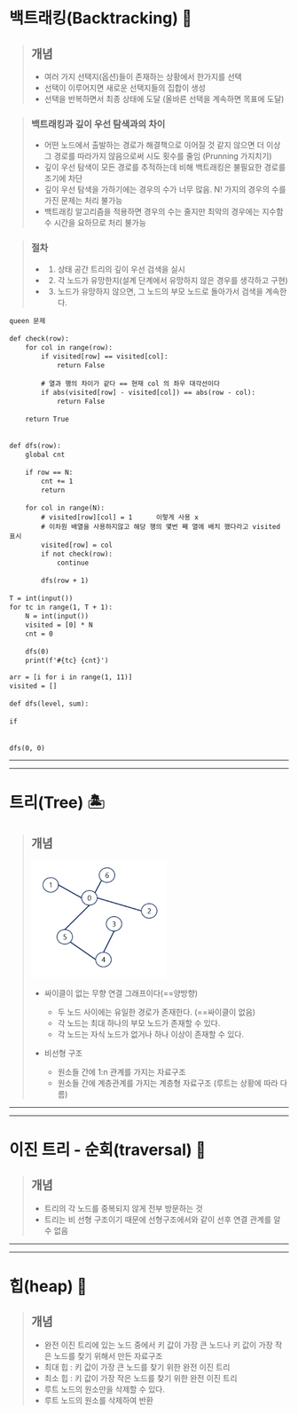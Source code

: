 # 백트래킹(Backtracking) 🌠

> ## 개념
> - 여러 가지 선택지(옵션)들이 존재하는 상황에서 한가지를 선택
> - 선택이 이루어지면 새로운 선택지들의 집합이 생성
> - 선택을 반복하면서 최종 상태에 도달 (올바른 선택을 계속하면 목표에 도달)

> ### 백트래킹과 깊이 우선 탐색과의 차이
> - 어떤 노드에서 출발하는 경로가 해결책으로 이어질 것 같지 않으면 더 이상 그 경로를 따라가지 않음으로써 시도 횟수를 줄임 (Prunning 가지치기)
> - 깊이 우선 탐색이 모든 경로를 추적하는데 비해 백트래킹은 불필요한 경로를 조기에 차단
> - 깊이 우선 탐색을 가하기에는 경우의 수가 너무 많음. N! 가지의 경우의 수를 가진 문제는 처리 불가능
> - 백트래킹 알고리즘을 적용하면 경우의 수는 줄지만 최악의 경우에는 지수함수 시간을 요하므로 처리 불가능

> ### 절차
> - 1. 상태 공간 트리의 깊이 우선 검색을 실시
> - 2. 각 노드가 유망한지(설계 단계에서 유망하지 않은 경우를 생각하고 구현)
> - 3. 노드가 유망하지 않으면, 그 노드의 부모 노드로 돌아가서 검색을 계속한다.

```
queen 문제 

def check(row):
    for col in range(row):
        if visited[row] == visited[col]:
            return False

        # 열과 행의 차이가 같다 == 현재 col 의 좌우 대각선이다
        if abs(visited[row] - visited[col]) == abs(row - col):
            return False

    return True


def dfs(row):
    global cnt

    if row == N:
        cnt += 1
        return

    for col in range(N):
        # visited[row][col] = 1      이렇게 사용 x
        # 이차원 배열을 사용하지않고 해당 행의 몇번 째 열에 배치 했다라고 visited 표시        
        visited[row] = col
        if not check(row):
            continue

        dfs(row + 1)

T = int(input())
for tc in range(1, T + 1):
    N = int(input())
    visited = [0] * N
    cnt = 0

    dfs(0)
    print(f'#{tc} {cnt}')
```


```
arr = [i for i in range(1, 11)]
visited = []

def dfs(level, sum):

if 


dfs(0, 0)

```
---
---

# 트리(Tree) 🏝

> ## 개념
> 
> ![img.png](img.png)
> - 싸이클이 없는 무향 연결 그래프이다(==양방향)
>   - 두 노드 사이에는 유일한 경로가 존재한다. (==싸이클이 없음)
>   - 각 노드는 최대 하나의 부모 노드가 존재할 수 있다.
>   - 각 노드는 자식 노드가 없거나 하나 이상이 존재할 수 있다.
> 
> - 비선형 구조
>   - 원소들 간에 1:n 관계를 가지는 자료구조
>   - 원소들 간에 계층관계를 가지는 계층형 자료구조 (루트는 상황에 따라 다름)

---
---

# 이진 트리 - 순회(traversal) 🛫

> ## 개념
> - 트리의 각 노드를 중복되지 않게 전부 방문하는 것
> - 트리는 비 선형 구조이기 때문에 선형구조에서와 같이 선후 연결 관계를 알 수 없음

---
---

# 힙(heap) 🛫

> ## 개념
> - 완전 이진 트리에 있는 노드 중에서 키 값이 가장 큰 노드나 키 값이 가장 작은 노드를 찾기 위해서 만든 자료구조
> - 최대 힙 : 키 값이 가장 큰 노드를 찾기 위한 완전 이진 트리
> - 최소 힙 : 키 값이 가장 작은 노드를 찾기 위한 완전 이진 트리
> - 루트 노드의 원소만을 삭제할 수 있다.
> - 루트 노드의 원소를 삭제하여 반환